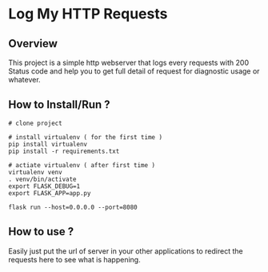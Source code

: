 # Log My HTTP Requests

## Overview 
This project is a simple http webserver that logs every requests with 200 Status code and help you to get full detail of request for diagnostic usage or whatever. 

## How to Install/Run ?

```
# clone project 

# install virtualenv ( for the first time ) 
pip install virtualenv
pip install -r requirements.txt

# actiate virtualenv ( after first time )
virtualenv venv
. venv/bin/activate
export FLASK_DEBUG=1
export FLASK_APP=app.py

flask run --host=0.0.0.0 --port=8080
```
## How to use ?
Easily just put the url of server in your other applications to redirect the requests here to see what is happening.
